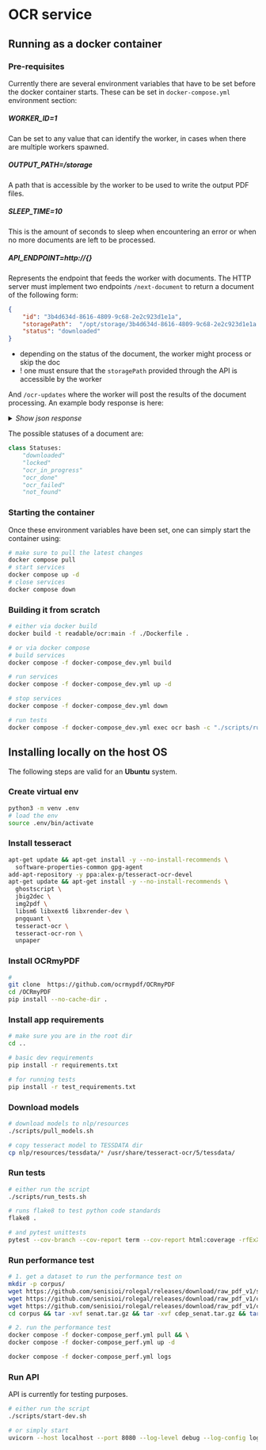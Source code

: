 # OCR service

## Running as a docker container

### Pre-requisites

Currently there are several environment variables that have to be set before the docker container starts.
These can be set in `docker-compose.yml` environment section:

##### WORKER_ID=1
Can be set to any value that can identify the worker, in cases when there are multiple workers spawned.

##### OUTPUT_PATH=/storage
A path that is accessible by the worker to be used to write the output PDF files.

##### SLEEP_TIME=10
This is the amount of seconds to sleep when encountering an error or when no more documents are left to be processed.

##### API_ENDPOINT=http://{}
Represents the endpoint that feeds the worker with documents. 
The HTTP server must implement two endpoints `/next-document` to return a document of the following form:
```json
{
    "id": "3b4d634d-8616-4809-9c68-2e2c923d1e1a",
    "storagePath":  "/opt/storage/3b4d634d-8616-4809-9c68-2e2c923d1e1a.pdf",
    "status": "downloaded"
}
```
- depending on the status of the document, the worker might process or skip the doc
- ! one must ensure that the `storagePath` provided through the API is accessible by the worker

And `/ocr-updates` where the worker will post the results of the document processing.
An example body response is here:

<details>
<summary><i>Show json response</i></summary>

```json
{
    "worker_id": 1,
    "id": "3b4d634d-8616-4809-9c68-2e2c923d1e1a",
    "status": "ocr_done",
    "message": "",
    "analysis": {
        "input_status": "downloaded",
        "input_file": "nlp/documents/3b4d634d-8616-4809-9c68-2e2c923d1e1a.pdf",
        "ocr_file": "nlp/documents/analysis/3b4d634d-8616-4809-9c68-2e2c923d1e1a_ocr.pdf",
        "text": "...",
        "ocr_quality": 95.63,
        "highlight_file": "nlp/documents/analysis/3b4d634d-8616-4809-9c68-2e2c923d1e1a_highlight.pdf",
        "highlight_metadata": [
            {
                "keyword": "Guvern",
                "occs": [
                    {
                        "page": 0,
                        "location": {
                            "x1": 373.2699890136719,
                            "x2": 398.5975036621094,
                            "y1": 157.97280883789062,
                            "y2": 166.973388671875
                        }
                    },
                    {
                        "page": 0,
                        "location": {
                            "x1": 389.4679870605469,
                            "x2": 425.0047302246094,
                            "y1": 262.2874755859375,
                            "y2": 275.288330078125
                        }
                    },
                    {
                        "page": 0,
                        "location": {
                            "x1": 463.6180114746094,
                            "x2": 491.4978332519531,
                            "y1": 438.09368896484375,
                            "y2": 449.0943603515625
                        }
                    },
                    {
                        "page": 1,
                        "location": {
                            "x1": 340.6679992675781,
                            "x2": 369.3157653808594,
                            "y1": 737.9363403320312,
                            "y2": 749.9359741210938
                        }
                    }
                ],
                "total_occs": 4
            }
        ]
    }
}
```
</details>

The possible statuses of a document are:
```python
class Statuses:
    "downloaded"
    "locked"
    "ocr_in_progress"
    "ocr_done"
    "ocr_failed"
    "not_found"
```

### Starting the container
Once these environment variables have been set, one can simply start the container using:
```bash
# make sure to pull the latest changes
docker compose pull
# start services
docker compose up -d 
# close services
docker compose down 
```

### Building it from scratch

```bash
# either via docker build
docker build -t readable/ocr:main -f ./Dockerfile .

# or via docker compose
# build services
docker compose -f docker-compose_dev.yml build 

# run services
docker compose -f docker-compose_dev.yml up -d 

# stop services
docker compose -f docker-compose_dev.yml down

# run tests
docker compose -f docker-compose_dev.yml exec ocr bash -c "./scripts/run_tests.sh"
```



## Installing locally on the host OS
The following steps are valid for an **Ubuntu** system.

### Create virtual env
```bash 
python3 -m venv .env
# load the env
source .env/bin/activate
```

### Install tesseract
```bash
apt-get update && apt-get install -y --no-install-recommends \
  software-properties-common gpg-agent
add-apt-repository -y ppa:alex-p/tesseract-ocr-devel
apt-get update && apt-get install -y --no-install-recommends \
  ghostscript \
  jbig2dec \
  img2pdf \
  libsm6 libxext6 libxrender-dev \
  pngquant \
  tesseract-ocr \
  tesseract-ocr-ron \
  unpaper
```

### Install OCRmyPDF
```bash
#
git clone  https://github.com/ocrmypdf/OCRmyPDF
cd /OCRmyPDF
pip install --no-cache-dir .
```

### Install app requirements
```bash 
# make sure you are in the root dir
cd ..

# basic dev requirements
pip install -r requirements.txt

# for running tests
pip install -r test_requirements.txt
```

### Download models
```bash
# download models to nlp/resources
./scripts/pull_models.sh

# copy tesseract model to TESSDATA dir
cp nlp/resources/tessdata/* /usr/share/tesseract-ocr/5/tessdata/
```

### Run tests
```bash
# either run the script
./scripts/run_tests.sh

# runs flake8 to test python code standards
flake8 .

# and pytest unittests
pytest --cov-branch --cov-report term --cov-report html:coverage -rfExX --color=yes .
```

### Run performance test
```bash
# 1. get a dataset to run the performance test on 
mkdir -p corpus/
wget https://github.com/senisioi/rolegal/releases/download/raw_pdf_v1/senat.tar.gz -P corpus/
wget https://github.com/senisioi/rolegal/releases/download/raw_pdf_v1/cdep_senat.tar.gz -P corpus/
wget https://github.com/senisioi/rolegal/releases/download/raw_pdf_v1/cdep.tar.gz -P corpus/
cd corpus && tar -xvf senat.tar.gz && tar -xvf cdep_senat.tar.gz && tar -xvf cdep.tar.gz && cd ..

# 2. run the performance test
docker compose -f docker-compose_perf.yml pull && \
docker compose -f docker-compose_perf.yml up -d

docker compose -f docker-compose_perf.yml logs
```


### Run API
API is currently for testing purposes.
```bash
# either run the script
./scripts/start-dev.sh

# or simply start
uvicorn --host localhost --port 8080 --log-level debug --log-config logging.ini api.api:app
```
